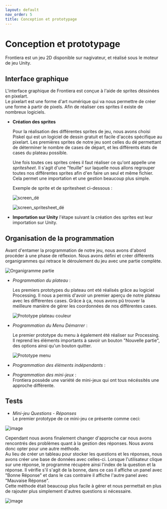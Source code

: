 ```yaml
---
layout: default
nav_order: 5
title: Conception et prototypage
---
```


# Conception et prototypage
Frontiera est un jeu 2D disponible sur nagivateur, et réalisé sous le moteur de jeu Unity.

## Interface graphique
L'interface graphique de Frontiera est conçue à l'aide de sprites déssinées en pixelart.  
Le pixelart est une forme d'art numérique qui va nous permettre de créer une forme à partir de pixels. Afin de réaliser ces sprites il existe de nombreux logiciels.
* **Création des sprites**

  Pour la réalisation des différentes sprites de jeu, nous avons choisi Piskel qui est un logiciel de dessin gratuit et facile d'accès spécifique au pixelart. Les premières sprites de notre jeu sont celles du dé permettant de déterminer le nombre de cases de départ, et les différents états de cases du plateau possible.
  
  Une fois toutes ces sprites crées il faut réaliser ce qu'ont appelle une *spritesheet*. Il s'agit d'une "feuille" sur laquelle nous allons regrouper toutes nos différentes sprites afin d'en faire un seul et même fichier. Cela permet une importation et une gestion beaucoup plus simple.
  
  Exemple de sprite et de spritesheet ci-dessous :
  
   ![screen_dé](https://github.com/Makerspace-Amiens/2024-FrontieraApp/assets/158062961/d11bde4b-45fe-41c6-84dc-b878b79c3e3e)
  
   ![screen_spritesheet_dé](https://github.com/Makerspace-Amiens/2024-FrontieraApp/assets/158062961/70be1294-1a30-4364-ab11-7ddf08d37c63)

* **Importation sur Unity**
l'étape suivant la création des sprites est leur importation sur Unity. 
  
  
## Organisation de la programmation

Avant d'entamer la programmation de notre jeu, nous avons d'abord procéder à une phase de réflexion. Nous avons défini et créer différents organigrammes qui retrace le déroulement du jeu avec une partie complète.  


![Organigramme partie](https://github.com/Makerspace-Amiens/2024-FrontieraApp/assets/158062961/6672c83a-fbe2-4252-b250-8953576d86ba)  



* *Programmation du plateau* :

  Les premiers prototypes du plateau ont eté réalisés grâce au logiciel Processing. Il nous a permis d'avoir un premier aperçu de notre plateau avec les différentes cases. Grâce à ça, nous avons pû trouver la meilleure manière de gérer les coordonnées de nos différentes cases.  

  ![Prototype plateau couleur](https://github.com/Makerspace-Amiens/2024-FrontieraApp/assets/158062961/05750076-c588-41d7-b03f-be6aeb16d0fc)

  
* *Programmation du Menu Démarrer* :

  Le premier prototype du menu à également été réaliser sur Processing. Il reprend les éléments importants à savoir un bouton "Nouvelle partie", des options ainsi qu'un bouton quitter.
  
  
  ![Prototype menu](https://github.com/Makerspace-Amiens/2024-FrontieraApp/assets/158062961/a7b8a378-d617-4961-86e3-6cc99f58d3c4)


  
* *Programmation des éléments indépendants* :

  
* *Programmation des mini-jeux* :  
  Frontiera possède une variété de mini-jeux qui ont tous nécéssités une approche différente. 

## Tests 

* *Mini-jeu Questions - Réponses*  
  Le premier prototype de ce mini-jeu ce présente comme ceci:  

![image](https://github.com/Makerspace-Amiens/2024-FrontieraApp/assets/158062961/1c843e64-9268-487c-9faf-5bf29b9951f4)  

Cependant nous avons finalement changer d'approche car nous avons rencontrés des problèmes quant à la gestion des réponses. Nous avons donc opter pour une autre méthode.  
Au lieu de créer un tableau pour stocker les questions et les réponses, nous avons créer une base de données avec celles-ci. Lorsque l'utilisateur clique sur une réponse, le programme récupère ainsi l'index de la question et la réponse. Il vérifie s'il s'agit de la bonne, dans ce cas il affiche un panel avec "Bonne Réponse" et dans le cas contraire il affiche l'autre panel avec "Mauvaise Réponse".   
Cette méthode était beaucoup plus facile à gérer et nous permettait en plus de rajouter plus simplement d'autres questions si nécessaire. 

 ![image](https://github.com/Makerspace-Amiens/2024-FrontieraApp/assets/158062961/c773be05-b513-4213-bf61-337e5a02ff20)  

 

 
 
